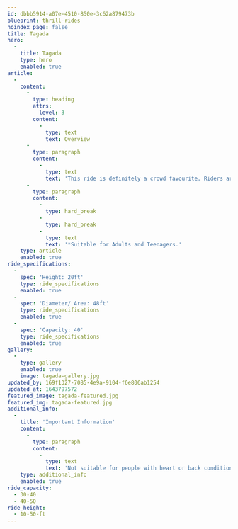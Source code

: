 ```yaml
---
id: dbbb5914-a07e-4510-850e-3c62a879473b
blueprint: thrill-rides
noindex_page: false
title: Tagada
hero:
  -
    title: Tagada
    type: hero
    enabled: true
article:
  -
    content:
      -
        type: heading
        attrs:
          level: 3
        content:
          -
            type: text
            text: Overview
      -
        type: paragraph
        content:
          -
            type: text
            text: 'This ride is definitely a crowd favourite. Riders aren''t strapped in on this one, all riders stand against the wall while the ride spins and bounces up and down. Your ride operator will be in control at all times to ensure the ride is fun and safe at all times, for all thrill-seekers.'
      -
        type: paragraph
        content:
          -
            type: hard_break
          -
            type: hard_break
          -
            type: text
            text: '*Suitable for Adults and Teenagers.'
    type: article
    enabled: true
ride_specifications:
  -
    spec: 'Height: 20ft'
    type: ride_specifications
    enabled: true
  -
    spec: 'Diameter/ Area: 48ft'
    type: ride_specifications
    enabled: true
  -
    spec: 'Capacity: 40'
    type: ride_specifications
    enabled: true
gallery:
  -
    type: gallery
    enabled: true
    image: tagada-gallery.jpg
updated_by: 169f1327-7085-4e9a-9104-f6e806ab1254
updated_at: 1643797572
featured_image: tagada-featured.jpg
featured_img: tagada-featured.jpg
additional_info:
  -
    title: 'Important Information'
    content:
      -
        type: paragraph
        content:
          -
            type: text
            text: 'Not suitable for people with heart or back conditions or of a nervous disposition should avoid riding. Other medical conditions that may preclude riding include pregnancy, recent surgery, broken bones, or neck problems.'
    type: additional_info
    enabled: true
ride_capacity:
  - 30-40
  - 40-50
ride_height:
  - 10-50-ft
---
```


